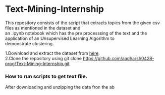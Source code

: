 # Text-Mining-Internship

This repository consists of the script that extracts topics from the given csv files as mentioned in the dataset and <br>
an .ipynb notebook which has the pre processsing of the text and the application of an Unsupervised Learning Algorithm to <br>
demonstrate clustering. <br>

1.Download and extract the dataset from [here](https://cordis.europa.eu/data/cordis-h2020projects-csv.zip). <br>
2.Clone the repository using git clone https://github.com/aadharsh0428-prog/Text-Mining-Internship.git <br>

### How to run scripts to get text file.

After downloading and unzipping the data fron the ab
